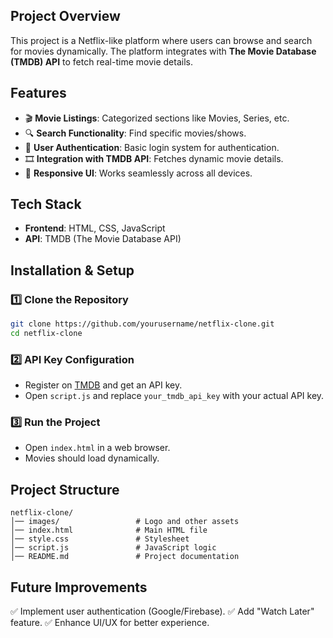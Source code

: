 ## Project Overview
This project is a Netflix-like platform where users can browse and search for movies dynamically. The platform integrates with **The Movie Database (TMDB) API** to fetch real-time movie details.

## Features
- 🎬 **Movie Listings**: Categorized sections like Movies, Series, etc.
- 🔍 **Search Functionality**: Find specific movies/shows.
- 🔑 **User Authentication**: Basic login system for authentication.
- 🎞 **Integration with TMDB API**: Fetches dynamic movie details.
- 📱 **Responsive UI**: Works seamlessly across all devices.

## Tech Stack
- **Frontend**: HTML, CSS, JavaScript
- **API**: TMDB (The Movie Database API)

## Installation & Setup
### 1️⃣ Clone the Repository
```sh
git clone https://github.com/yourusername/netflix-clone.git
cd netflix-clone
```

### 2️⃣ API Key Configuration
- Register on [TMDB](https://www.themoviedb.org/) and get an API key.
- Open `script.js` and replace `your_tmdb_api_key` with your actual API key.

### 3️⃣ Run the Project
- Open `index.html` in a web browser.
- Movies should load dynamically.

## Project Structure
```
netflix-clone/
│── images/                 # Logo and other assets
│── index.html              # Main HTML file
│── style.css               # Stylesheet
│── script.js               # JavaScript logic
│── README.md               # Project documentation
```

## Future Improvements
✅ Implement user authentication (Google/Firebase).
✅ Add "Watch Later" feature.
✅ Enhance UI/UX for better experience.
